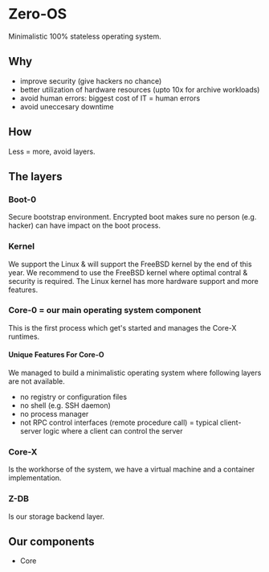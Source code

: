 
# Zero-OS

Minimalistic 100% stateless operating system.

## Why

- improve security (give hackers no chance)
- better utilization of hardware resources (upto 10x for archive workloads)
- avoid human errors: biggest cost of IT = human errors
- avoid uneccesary downtime

## How

Less = more, avoid layers.

## The layers

### Boot-0

Secure bootstrap environment.
Encrypted boot makes sure no person (e.g. hacker) can have impact on the boot process.

### Kernel

We support the Linux & will support the FreeBSD kernel by the end of this year.
We recommend to use the FreeBSD kernel where optimal contral & security is required.
The Linux kernel has more hardware support and more features.

### Core-0 = our main operating system component

This is the first process which get's started and manages the Core-X runtimes.

#### Unique Features For Core-O

We managed to build a minimalistic operating system where following layers are not available.

- no registry or configuration files
- no shell (e.g. SSH daemon)
- no process manager
- not RPC control interfaces (remote procedure call) = typical client-server logic where a client can control the server

### Core-X

Is the workhorse of the system, we have a virtual machine and a container implementation.

### Z-DB

Is our storage backend layer.


## Our components

- Core
